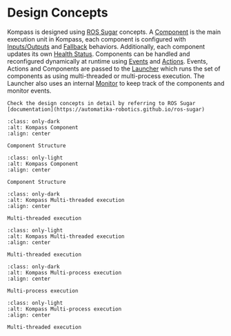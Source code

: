 # Design Concepts

Kompass is designed using [ROS Sugar](https://automatika-robotics.github.io/ros-sugar) concepts. A [Component](https://automatika-robotics.github.io/ros-sugar/design/component.html) is the main execution unit in Kompass, each component is configured with [Inputs/Outputs](https://automatika-robotics.github.io/ros-sugar/design/topics.html) and [Fallback](https://automatika-robotics.github.io/ros-sugar/design/fallbacks.html) behaviors. Additionally, each component updates its own [Health Status](https://automatika-robotics.github.io/ros-sugar/design/status.html). Components can be handled and reconfigured dynamically at runtime using [Events](https://automatika-robotics.github.io/ros-sugar/design/events.html) and [Actions](https://automatika-robotics.github.io/ros-sugar/design/actions.html). Events, Actions and Components are passed to the [Launcher](https://automatika-robotics.github.io/ros-sugar/design/launcher.html) which runs the set of components as using multi-threaded or multi-process execution. The Launcher also uses an internal [Monitor](https://automatika-robotics.github.io/ros-sugar/design/monitor.html) to keep track of the components and monitor events.

```{seealso}
Check the design concepts in detail by referring to ROS Sugar [documentation](https://automatika-robotics.github.io/ros-sugar)
```


```{figure} ../_static/images/diagrams/component_dark.png
:class: only-dark
:alt: Kompass Component
:align: center

Component Structure
```

```{figure} ../_static/images/diagrams/component_light.png
:class: only-light
:alt: Kompass Component
:align: center

Component Structure
```

```{figure} ../_static/images/diagrams/multi_threaded_dark.png
:class: only-dark
:alt: Kompass Multi-threaded execution
:align: center

Multi-threaded execution
```

```{figure} ../_static/images/diagrams/multi_threaded_light.png
:class: only-light
:alt: Kompass Multi-threaded execution
:align: center

Multi-threaded execution
```


```{figure} ../_static/images/diagrams/multi_process_dark.png
:class: only-dark
:alt: Kompass Multi-process execution
:align: center

Multi-process execution
```

```{figure} ../_static/images/diagrams/multi_process_light.png
:class: only-light
:alt: Kompass Multi-process execution
:align: center

Multi-threaded execution
```
